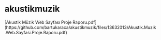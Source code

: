 # akustikmuzik
<p>[Akustik Müzik Web Sayfası Proje Raporu.pdf](https://github.com/bartukaraca/akustikmuzik/files/13632013/Akustik.Muzik.Web.Sayfasi.Proje.Raporu.pdf)</p>

